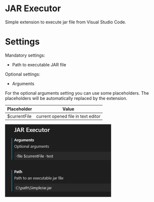 # JAR Executor

Simple extension to execute jar file from Visual Studio Code.

# Settings

Mandatory settings:
* Path to executable JAR file

Optional settings:
* Arguments

For the optional arguments setting you can use some placeholders. The placeholders will be automatically replaced by the extension.

| Placeholder   | Value                              |
| ------------- | ---------------------------------- |
| $currentFile  | current opened file in text editor |

![Example Settings](https://github.com/silb78/vscode-jarexecutor/blob/master/exampleSettings.jpg)